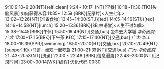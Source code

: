 9:10
9:10~9:20{NT}[self_clean]
9:24~ 10:17  {NT}[早餐]
10:18~11:30 {TK}[头脑风暴] 如何获得从容
11:35~ 12:59 {BRK}[纪录片]<人生七年>
13:02~13:26{NT}[准备食物]
13:46~14:00{STU}[ted]<OTD>
14:05-14:16{STU}[ted] <OTD>
14:16~14:58{NT}[lunch]
15:20~15:36{BRK}[RB,林语堂]<人生不过如此>
15:38~15:45{BRK}[午休]
15:50~16:49{NT}[交通,bus] 坐车去大学城 *华侨医院-广大*
17:00~17:15{BRK}[下午茶,KFC]
17:15~17:40{NT}[交通,bus] *广大-华工*
18:00~19:39{SPR}[swimming]
19:50~20:10{NT}[交通,bus]
20:10~20:49{NT}[supper] 和小马哥，继欢一起吃饭
21:00~21:39{NT}[交通,bus] *广大-华侨医院*
21: 43~21:53{NT}[洗澡]
22:00 ~ 22:48 {BRK}[信息漫游]
22:48~23:00{NT}[记录时间]
23:00~00:14{WK}[编程]<life-time-tracker> 优化代码
00:30

 


